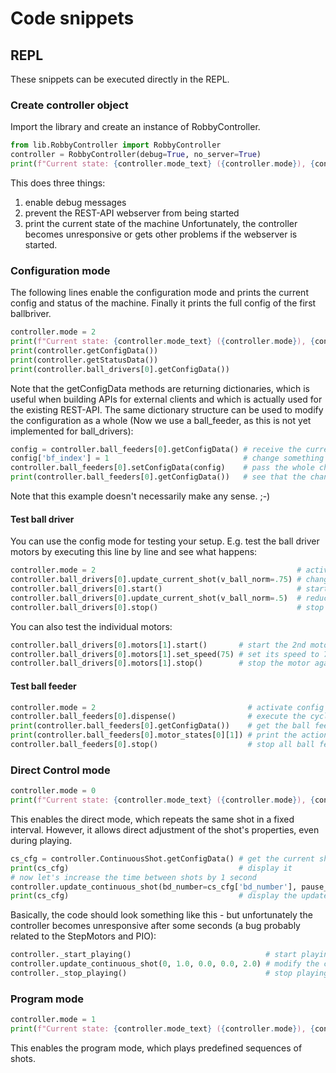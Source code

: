 # Code snippets
## REPL
These snippets can be executed directly in the REPL.
### Create controller object
Import the library and create an instance of RobbyController.
```python
from lib.RobbyController import RobbyController
controller = RobbyController(debug=True, no_server=True)
print(f"Current state: {controller.mode_text} ({controller.mode}), {controller.status_text} ({controller.status})")
```
This does three things:
1) enable debug messages
2) prevent the REST-API webserver from being started
3) print the current state of the machine
Unfortunately, the controller becomes unresponsive or gets other problems if the webserver is started.
### Configuration mode
The following lines enable the configuration mode and prints the current config and status of the machine. Finally it prints the full config of the first ballbriver.
```python
controller.mode = 2
print(f"Current state: {controller.mode_text} ({controller.mode}), {controller.status_text} ({controller.status})")
print(controller.getConfigData())
print(controller.getStatusData())
print(controller.ball_drivers[0].getConfigData())
```
Note that the getConfigData methods are returning dictionaries, which is useful when building APIs for external clients and which is actually used for the existing REST-API. The same dictionary structure can be used to modify the configuration as a whole (Now we use a ball_feeder, as this is not yet implemented for ball_drivers):
```python
config = controller.ball_feeders[0].getConfigData() # receive the current config
config['bf_index'] = 1                              # change something in the config
controller.ball_feeders[0].setConfigData(config)    # pass the whole changed config back
print(controller.ball_feeders[0].getConfigData())   # see that the changes were adopted
```
Note that this example doesn't necessarily make any sense. ;-)  
#### Test ball driver
You can use the config mode for testing your setup. E.g. test the ball driver motors by executing this line by line and see what happens:
```python
controller.mode = 2                                             # activate config mode
controller.ball_drivers[0].update_current_shot(v_ball_norm=.75) # change the ball speed for current shot to 75%
controller.ball_drivers[0].start()                              # start the ball driver with this setting
controller.ball_drivers[0].update_current_shot(v_ball_norm=.5)  # reduce the ball speed to 50%
controller.ball_drivers[0].stop()                               # stop all ball driver motors
```
You can also test the individual motors:
```python
controller.ball_drivers[0].motors[1].start()       # start the 2nd motor of first ball driver
controller.ball_drivers[0].motors[1].set_speed(75) # set its speed to 75%
controller.ball_drivers[0].motors[1].stop()        # stop the motor again
```
#### Test ball feeder
```python
controller.mode = 2                                  # activate config mode
controller.ball_feeders[0].dispense()                # execute the cycle for dispensing one ball
print(controller.ball_feeders[0].getConfigData())    # get the ball feeder's configuration
print(controller.ball_feeders[0].motor_states[0][1]) # print the action cycle (last index 1) of the frist motor (index 0) of the first feeder (index 0)
controller.ball_feeders[0].stop()                    # stop all ball feeder motors (in case they are still running)
```

### Direct Control mode
```python
controller.mode = 0
print(f"Current state: {controller.mode_text} ({controller.mode}), {controller.status_text} ({controller.status})")
``` 
This enables the direct mode, which repeats the same shot in a fixed interval. However, it allows direct adjustment of the shot's properties, even during playing.
```python
cs_cfg = controller.ContinuousShot.getConfigData() # get the current shot config
print(cs_cfg)                                      # display it
# now let's increase the time between shots by 1 second
controller.update_continuous_shot(bd_number=cs_cfg['bd_number'], pause_seconds=cs_cfg['pause']+1.0)
print(cs_cfg)                                      # display the updated shot
```
Basically, the code should look something like this - but unfortunately the controller becomes unresponsive after some seconds (a bug probably related to the StepMotors and PIO):
```python
controller._start_playing()                              # start playing with the current shot settings
controller.update_continuous_shot(0, 1.0, 0.0, 0.0, 2.0) # modify the current shot settings
controller._stop_playing()                               # stop playing
```
### Program mode
```python
controller.mode = 1
print(f"Current state: {controller.mode_text} ({controller.mode}), {controller.status_text} ({controller.status})")
```
This enables the program mode, which plays predefined sequences of shots.  
